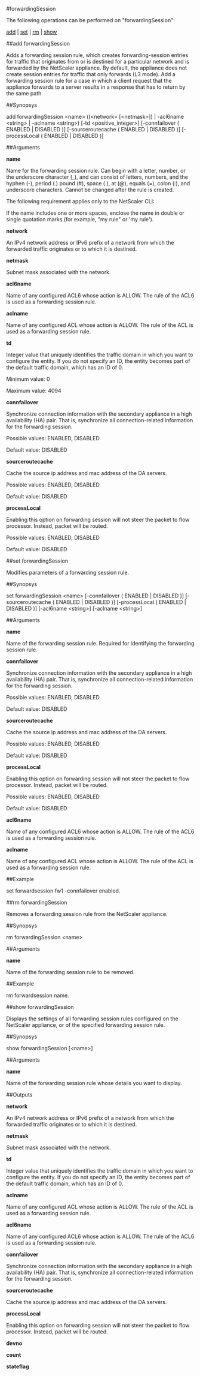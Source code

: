 #forwardingSession

The following operations can be performed on "forwardingSession":


[add](#add-forwardingsession) | [set](#set-forwardingsession) | [rm](#rm-forwardingsession) | [show](#show-forwardingsession)

##add forwardingSession

Adds a forwarding session rule, which creates forwarding-session entries for traffic that originates from or is destined for a particular network and is forwarded by the NetScaler appliance. By default, the appliance does not create session entries for traffic that only forwards (L3 mode). Add a forwarding session rule for a case in which a client request that the appliance forwards to a server results in a response that has to return by the same path


##Synopsys

add forwardingSession &lt;name> ((&lt;network>  [&lt;netmask>]) | -acl6name &lt;string> | -aclname &lt;string>) [-td &lt;positive_integer>] [-connfailover ( ENABLED | DISABLED )] [-sourceroutecache ( ENABLED | DISABLED )] [-processLocal ( ENABLED | DISABLED )]


##Arguments

<b>name</b>
Name for the forwarding session rule. Can begin with a letter, number, or the underscore character (_), and can consist of letters, numbers, and the hyphen (-), period (.) pound (#), space ( ), at (@), equals (=), colon (:), and underscore characters. Cannot be changed after the rule is created.
The following requirement applies only to the NetScaler CLI:
If the name includes one or more spaces, enclose the name in double or single quotation marks (for example, "my rule" or 'my rule').

<b>network</b>
An IPv4 network address or IPv6 prefix of a network from which the forwarded traffic originates or to which it is destined.

<b>netmask</b>
Subnet mask associated with the network.

<b>acl6name</b>
Name of any configured ACL6 whose action is ALLOW. The rule of the ACL6 is used as a forwarding session rule.

<b>aclname</b>
Name of any configured ACL whose action is ALLOW. The rule of the ACL is used as a forwarding session rule.

<b>td</b>
Integer value that uniquely identifies the traffic domain in which you want to configure the entity. If you do not specify an ID, the entity becomes part of the default traffic domain, which has an ID of 0.
Minimum value: 0
Maximum value: 4094

<b>connfailover</b>
Synchronize connection information with the secondary appliance in a high availability (HA) pair. That is, synchronize all connection-related information for the forwarding session.
Possible values: ENABLED, DISABLED
Default value: DISABLED

<b>sourceroutecache</b>
Cache the source ip address and mac address of the DA servers.
Possible values: ENABLED, DISABLED
Default value: DISABLED

<b>processLocal</b>
Enabling this option on forwarding session will not steer the packet to flow processor. Instead, packet will be routed.
Possible values: ENABLED, DISABLED
Default value: DISABLED



##set forwardingSession

Modifies parameters of a forwarding session rule.


##Synopsys

set forwardingSession &lt;name> [-connfailover ( ENABLED | DISABLED )] [-sourceroutecache ( ENABLED | DISABLED )] [-processLocal ( ENABLED | DISABLED )] [-acl6name &lt;string>] [-aclname &lt;string>]


##Arguments

<b>name</b>
Name of the forwarding session rule. Required for identifying the forwarding session rule.

<b>connfailover</b>
Synchronize connection information with the secondary appliance in a high availability (HA) pair. That is, synchronize all connection-related information for the forwarding session.
Possible values: ENABLED, DISABLED
Default value: DISABLED

<b>sourceroutecache</b>
Cache the source ip address and mac address of the DA servers.
Possible values: ENABLED, DISABLED
Default value: DISABLED

<b>processLocal</b>
Enabling this option on forwarding session will not steer the packet to flow processor. Instead, packet will be routed.
Possible values: ENABLED, DISABLED
Default value: DISABLED

<b>acl6name</b>
Name of any configured ACL6 whose action is ALLOW. The rule of the ACL6 is used as a forwarding session rule.

<b>aclname</b>
Name of any configured ACL whose action is ALLOW. The rule of the ACL is used as a forwarding session rule.



##Example

set forwardsession fw1 -connfailover enabled.

##rm forwardingSession

Removes a forwarding session rule from the NetScaler appliance.


##Synopsys

rm forwardingSession &lt;name>


##Arguments

<b>name</b>
Name of the forwarding session rule to be removed.



##Example

rm forwardsession  name.

##show forwardingSession

Displays the settings of all forwarding session rules configured on the NetScaler appliance, or of the specified forwarding session rule.


##Synopsys

show forwardingSession [&lt;name>]


##Arguments

<b>name</b>
Name of the forwarding session rule whose details you want to display.



##Outputs

<b>network</b>
An IPv4 network address or IPv6 prefix of a network from which the forwarded traffic originates or to which it is destined.

<b>netmask</b>
Subnet mask associated with the network.

<b>td</b>
Integer value that uniquely identifies the traffic domain in which you want to configure the entity. If you do not specify an ID, the entity becomes part of the default traffic domain, which has an ID of 0.

<b>aclname</b>
Name of any configured ACL whose action is ALLOW. The rule of the ACL is used as a forwarding session rule.

<b>acl6name</b>
Name of any configured ACL6 whose action is ALLOW. The rule of the ACL6 is used as a forwarding session rule.

<b>connfailover</b>
Synchronize connection information with the secondary appliance in a high availability (HA) pair. That is, synchronize all connection-related information for the forwarding session.

<b>sourceroutecache</b>
Cache the source ip address and mac address of the DA servers.

<b>processLocal</b>
Enabling this option on forwarding session will not steer the packet to flow processor. Instead, packet will be routed.

<b>devno</b>

<b>count</b>

<b>stateflag</b>




